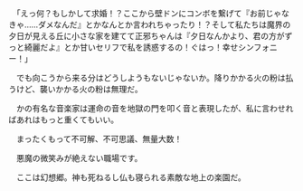 　｢えっ何？もしかして求婚！？ここから壁ドンにコンボを繋げて『お前じゃなきゃ……ダメなんだ』とかなんとか言われちゃったり！？そして私たちは魔界の夕日が見える丘に小さな家を建てて正邪ちゃんは『夕日なんかより、君の方がずっと綺麗だよ』とか甘いセリフで私を誘惑するの！ぐはっ！幸せシンフォニー！｣

　でも向こうから来る分はどうしようもないじゃないか。降りかかる火の粉は払うけど、襲いかかる火の粉は無理だ。

　かの有名な音楽家は運命の音を地獄の門を叩く音と表現したが、私に言わせればあれはもっと重くてもいい。

　まったくもって不可解、不可思議、無量大数！

　悪魔の微笑みが絶えない職場です。

　ここは幻想郷。神も死ねるし仏も寝られる素敵な地上の楽園だ。


